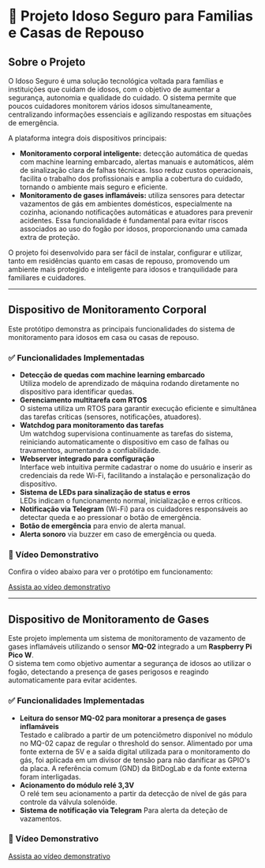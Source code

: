 # 🧓 Projeto Idoso Seguro para Familias e Casas de Repouso

## Sobre o Projeto

O Idoso Seguro é uma solução tecnológica voltada para famílias e instituições que cuidam de idosos, com o objetivo de aumentar a segurança, autonomia e qualidade do cuidado. O sistema permite que poucos cuidadores monitorem vários idosos simultaneamente, centralizando informações essenciais e agilizando respostas em situações de emergência.

A plataforma integra dois dispositivos principais:

- **Monitoramento corporal inteligente:** detecção automática de quedas com machine learning embarcado, alertas manuais e automáticos, além de sinalização clara de falhas técnicas. Isso reduz custos operacionais, facilita o trabalho dos profissionais e amplia a cobertura do cuidado, tornando o ambiente mais seguro e eficiente.
- **Monitoramento de gases inflamáveis:** utiliza sensores para detectar vazamentos de gás em ambientes domésticos, especialmente na cozinha, acionando notificações automáticas e atuadores para prevenir acidentes. Essa funcionalidade é fundamental para evitar riscos associados ao uso do fogão por idosos, proporcionando uma camada extra de proteção.

O projeto foi desenvolvido para ser fácil de instalar, configurar e utilizar, tanto em residências quanto em casas de repouso, promovendo um ambiente mais protegido e inteligente para idosos e tranquilidade para familiares e cuidadores.

---

## Dispositivo de Monitoramento Corporal

Este protótipo demonstra as principais funcionalidades do sistema de monitoramento para idosos em casa ou casas de repouso.

### ✅ Funcionalidades Implementadas

- **Detecção de quedas com machine learning embarcado**  
  Utiliza modelo de aprendizado de máquina rodando diretamente no dispositivo para identificar quedas.
- **Gerenciamento multitarefa com RTOS**  
  O sistema utiliza um RTOS para garantir execução eficiente e simultânea das tarefas críticas (sensores, notificações, atuadores).
- **Watchdog para monitoramento das tarefas**  
  Um watchdog supervisiona continuamente as tarefas do sistema, reiniciando automaticamente o dispositivo em caso de falhas ou travamentos, aumentando a confiabilidade.
- **Webserver integrado para configuração**  
  Interface web intuitiva permite cadastrar o nome do usuário e inserir as credenciais da rede Wi-Fi, facilitando a instalação e personalização do dispositivo.
- **Sistema de LEDs para sinalização de status e erros**  
  LEDs indicam o funcionamento normal, inicialização e erros críticos.
- **Notificação via Telegram** (Wi-Fi) para os cuidadores responsáveis ao detectar queda e ao pressionar o botão de emergência.
- **Botão de emergência** para envio de alerta manual.
- **Alerta sonoro** via buzzer em caso de emergência ou queda.


### 🎥 Vídeo Demonstrativo

Confira o vídeo abaixo para ver o protótipo em funcionamento:

[Assista ao vídeo demonstrativo]()

---

## Dispositivo de Monitoramento de Gases

Este projeto implementa um sistema de monitoramento de vazamento de gases inflamáveis utilizando o sensor **MQ-02** integrado a um **Raspberry Pi Pico W**.  
O sistema tem como objetivo aumentar a segurança de idosos ao utilizar o fogão, detectando a presença de gases perigosos e reagindo automaticamente para evitar acidentes.  

### ✅ Funcionalidades Implementadas

- **Leitura do sensor MQ-02 para monitorar a presença de gases inflamáveis**  
  Testado e calibrado a partir de um potenciômetro disponível no módulo no MQ-02 capaz de regular o threshold do sensor. Alimentado por uma fonte externa de 5V e a   saída digital utilizada para o monitoramento do gás, foi aplicada em um divisor de tensão para não danificar as GPIO's da placa. A referência comum (GND) da        BitDogLab e da fonte externa foram interligadas.
- **Acionamento do módulo relé 3,3V**  
  O relé tem seu acionamento a partir da detecção de nível de gás para controle da válvula solenóide.
- **Sistema de notificação via Telegram**
  Para alerta da deteção de vazamentos.


### 🎥 Vídeo Demonstrativo

[Assista ao vídeo demonstrativo]()
